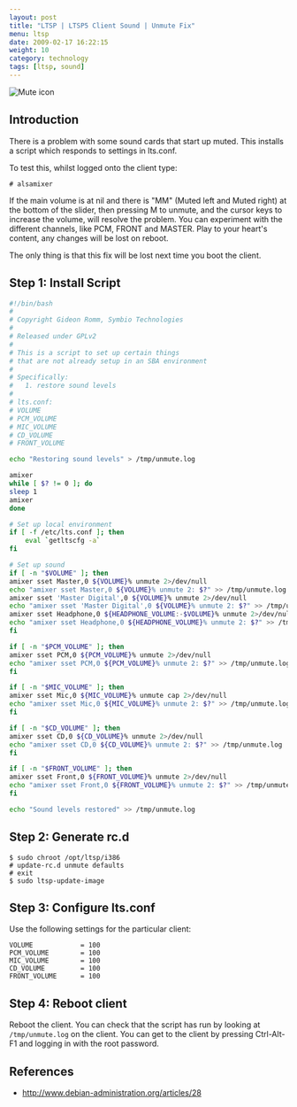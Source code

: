 ```yaml
---
layout: post
title: "LTSP | LTSP5 Client Sound | Unmute Fix"
menu: ltsp
date: 2009-02-17 16:22:15
weight: 10
category: technology
tags: [ltsp, sound]
---
```


<img src="/assets/mute.svg" class="image-right" alt="Mute icon">

## Introduction

There is a problem with some sound cards that start up muted.  This installs a script which responds to settings in lts.conf.

To test this, whilst logged onto the client type:

    # alsamixer

<!--more-->

If the main volume is at nil and there is "MM" (Muted left and Muted right) at the bottom of the slider, then pressing M to unmute, and the cursor keys to increase the volume, will resolve the problem.  You can experiment with the different channels, like PCM, FRONT and MASTER.  Play to your heart's content, any changes will be lost on reboot.

The only thing is that this fix will be lost next time you boot the client.

## Step 1: Install Script

```bash
#!/bin/bash
#
# Copyright Gideon Romm, Symbio Technologies
#
# Released under GPLv2
#
# This is a script to set up certain things 
# that are not already setup in an SBA environment
#
# Specifically:
#   1. restore sound levels
#
# lts.conf:
# VOLUME
# PCM_VOLUME
# MIC_VOLUME
# CD_VOLUME
# FRONT_VOLUME

echo "Restoring sound levels" > /tmp/unmute.log

amixer
while [ $? != 0 ]; do
sleep 1
amixer
done

# Set up local environment
if [ -f /etc/lts.conf ]; then
    eval `getltscfg -a`
fi

# Set up sound
if [ -n "$VOLUME" ]; then
amixer sset Master,0 ${VOLUME}% unmute 2>/dev/null
echo "amixer sset Master,0 ${VOLUME}% unmute 2: $?" >> /tmp/unmute.log
amixer sset 'Master Digital',0 ${VOLUME}% unmute 2>/dev/null
echo "amixer sset 'Master Digital',0 ${VOLUME}% unmute 2: $?" >> /tmp/unmute.log
amixer sset Headphone,0 ${HEADPHONE_VOLUME:-$VOLUME}% unmute 2>/dev/null
echo "amixer sset Headphone,0 ${HEADPHONE_VOLUME}% unmute 2: $?" >> /tmp/unmute.log
fi

if [ -n "$PCM_VOLUME" ]; then
amixer sset PCM,0 ${PCM_VOLUME}% unmute 2>/dev/null
echo "amixer sset PCM,0 ${PCM_VOLUME}% unmute 2: $?" >> /tmp/unmute.log
fi

if [ -n "$MIC_VOLUME" ]; then
amixer sset Mic,0 ${MIC_VOLUME}% unmute cap 2>/dev/null
echo "amixer sset Mic,0 ${MIC_VOLUME}% unmute 2: $?" >> /tmp/unmute.log
fi

if [ -n "$CD_VOLUME" ]; then
amixer sset CD,0 ${CD_VOLUME}% unmute 2>/dev/null
echo "amixer sset CD,0 ${CD_VOLUME}% unmute 2: $?" >> /tmp/unmute.log
fi

if [ -n "$FRONT_VOLUME" ]; then
amixer sset Front,0 ${FRONT_VOLUME}% unmute 2>/dev/null
echo "amixer sset Front,0 ${FRONT_VOLUME}% unmute 2: $?" >> /tmp/unmute.log
fi

echo "Sound levels restored" >> /tmp/unmute.log
```

## Step 2: Generate rc.d

    $ sudo chroot /opt/ltsp/i386
    # update-rc.d unmute defaults
    # exit
    $ sudo ltsp-update-image

## Step 3: Configure lts.conf

Use the following settings for the particular client:

    VOLUME            = 100
    PCM_VOLUME        = 100
    MIC_VOLUME        = 100
    CD_VOLUME         = 100
    FRONT_VOLUME      = 100

## Step 4: Reboot client

Reboot the client.  You can check that the script has run by looking at `/tmp/unmute.log` on the client.  You can get to the client by pressing Ctrl-Alt-F1 and logging in with the root password.

## References

   * http://www.debian-administration.org/articles/28
